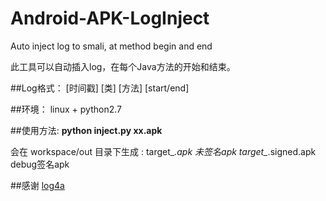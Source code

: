# Android-APK-LogInject
Auto inject log to smali, at method begin and end

此工具可以自动插入log，在每个Java方法的开始和结束。

##Log格式：
[时间戳] [类] [方法] [start/end]

##环境：
linux + python2.7

##使用方法:
**python inject.py xx.apk**

会在 workspace/out 目录下生成 :
target_*.apk            未签名apk
target_*.signed.apk     debug签名apk

##感谢
[log4a](https://github.com/pqpo/Log4a)